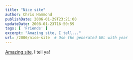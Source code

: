 ```yaml
---
title: "Nice site"
author: Chris Hammond
publishDate: 2006-01-29T23:21:00
updateDate: 2008-01-23T16:50:59
tags: [ 'Friends' ]
excerpt: "Amazing site, I tell..."
url: /2006/nice-site  # Use the generated URL with year
---
```

<A href="https://www.chadhobson.com/">Amazing site</A>, I tell ya!
